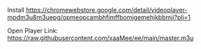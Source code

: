 Install https://chromewebstore.google.com/detail/videoplayer-mpdm3u8m3uepg/opmeopcambhfimffbomjgemehjkbbmji?pli=1


Open Player Link: https://raw.githubusercontent.com/xaaMee/ee/main/master.m3u



